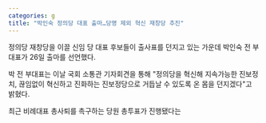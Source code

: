 ```yaml
---
categories: g
title: "박인숙 정의당 대표 출마…당명 제외 혁신 재창당 추진"
---
```

  정의당 재창당을 이끌 신임 당 대표 후보들이 출사표를 던지고 있는 가운데 박인숙 전 부대표가 26일 출마를 선언했다.
 
박 전 부대표는 이날 국회 소통관 기자회견을 통해 "정의당을 혁신해 지속가능한 진보정치, 끊임없이 혁신하고 진화하는 진보정당으로 거듭날 수 있도록 온 몸을 던지겠다"고 밝혔다.
 
최근 비례대표 총사퇴를 촉구하는 당원 총투표가 진행됐다는